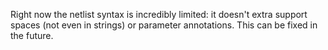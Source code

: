 Right now the netlist syntax is incredibly limited: it doesn't extra support spaces (not even in strings) or parameter annotations. This can be fixed in the future.
